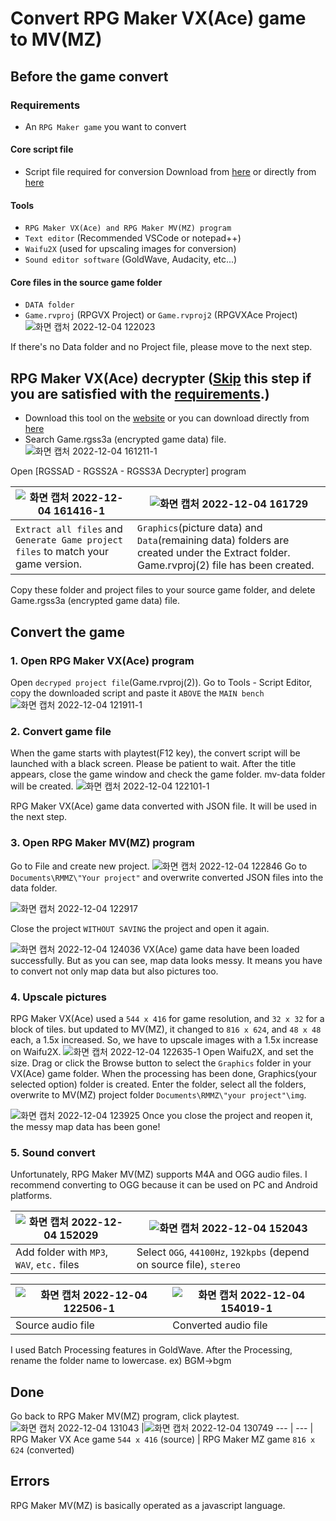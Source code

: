 # Convert RPG Maker VX(Ace) game to MV(MZ)

## Before the game convert
### Requirements
- An `RPG Maker game` you want to convert
#### Core script file
- Script file required for conversion
Download from [here](https://forums.rpgmakerweb.com/index.php?threads/vx-ace-to-mv-converter.45296) or directly from [here](https://pastebin.com/dl/MBxUzQwP)
#### Tools
- `RPG Maker VX(Ace) and RPG Maker MV(MZ) program`
- `Text editor` (Recommended VSCode or notepad++)
- `Waifu2X` (used for upscaling images for conversion)
- `Sound editor software` (GoldWave, Audacity, etc...)
#### Core files in the source game folder
- `DATA folder`
- `Game.rvproj` (RPGVX Project) or `Game.rvproj2` (RPGVXAce Project)
![화면 캡처 2022-12-04 122023](https://user-images.githubusercontent.com/65770938/205474301-9c0bc625-6027-450a-9c44-fd8157bd2708.png)

If there's no Data folder and no Project file, please move to the next step.

## RPG Maker VX(Ace) decrypter ([Skip](https://github.com/Udtshi/RPG-Maker-converter/blob/main/README.md#Convert-the-game) this step if you are satisfied with the [requirements](https://github.com/Udtshi/RPG-Maker-converter#requirements).)
- Download this tool on the [website](http://rpgcrisis.net/forums/files/file/65-rgssad-rgss2a-rgss3a-decrypter/) or you can download directly from [here](https://github.com/Udtshi/RPG-Maker-converter/releases)
- Search Game.rgss3a (encrypted game data) file.
![화면 캡처 2022-12-04 161211-1](https://user-images.githubusercontent.com/65770938/205479010-b450547e-9d66-4083-85c4-62bab643f1b5.png)

Open [RGSSAD - RGSS2A - RGSS3A Decrypter] program

![화면 캡처 2022-12-04 161416-1](https://user-images.githubusercontent.com/65770938/205479113-514c876d-dbf4-4ebf-8c5b-b835eccba899.png) |![화면 캡처 2022-12-04 161729](https://user-images.githubusercontent.com/65770938/205479114-587b2428-b213-4b71-b6a4-11903e979caf.png)
---| ---|
`Extract all files` and `Generate Game project files` to match your game version. | `Graphics`(picture data) and `Data`(remaining data) folders are created under the Extract folder. Game.rvproj(2) file has been created.

Copy these folder and project files to your source game folder, and delete Game.rgss3a (encrypted game data) file.

## Convert the game
### 1. Open RPG Maker VX(Ace) program
  Open `decryped project file`(Game.rvproj(2)). Go to Tools - Script Editor, copy the downloaded script and paste it `ABOVE` the `MAIN bench`
![화면 캡처 2022-12-04 121911-1](https://user-images.githubusercontent.com/65770938/205475688-4c51743a-8528-41c1-a4a3-c846f7b3aa6b.png)


### 2. Convert game file
  When the game starts with playtest(F12 key), the convert script will be launched with a black screen. Please be patient to wait.
  After the title appears, close the game window and check the game folder. mv-data folder will be created.
![화면 캡처 2022-12-04 122101-1](https://user-images.githubusercontent.com/65770938/205475945-0da81c94-5842-4cd4-a929-87223633efb9.png)

RPG Maker VX(Ace) game data converted with JSON file. It will be used in the next step.


### 3. Open RPG Maker MV(MZ) program
  Go to File and create new project.
![화면 캡처 2022-12-04 122846](https://user-images.githubusercontent.com/65770938/205476114-e0b31a5b-e419-4be5-9aa1-7f5e8c3bc4bf.png)
  Go to `Documents\RMMZ\"Your project"` and overwrite converted JSON files into the data folder.

![화면 캡처 2022-12-04 122917](https://user-images.githubusercontent.com/65770938/205476123-69f7fdf2-b801-485b-80eb-995a1015db05.png)

Close the project `WITHOUT SAVING` the project and open it again.

![화면 캡처 2022-12-04 124036](https://user-images.githubusercontent.com/65770938/205476265-e0896d59-5985-42c2-a6e1-b9c412cfcec5.png)
  VX(Ace) game data have been loaded successfully.
  But as you can see, map data looks messy. It means you have to convert not only map data but also pictures too.


### 4. Upscale pictures 
  RPG Maker VX(Ace) used a `544 x 416` for game resolution, and `32 x 32` for a block of tiles. but updated to MV(MZ), it changed to `816 x 624`, and `48 x 48` each, a 1.5x increased.
  So, we have to upscale images with a 1.5x increase on Waifu2X.
![화면 캡처 2022-12-04 122635-1](https://user-images.githubusercontent.com/65770938/205476946-5657b133-e486-4297-a732-3403a0b68bb6.png)
  Open Waifu2X, and set the size. Drag or click the Browse button to select the `Graphics` folder in your VX(Ace) game folder.
  When the processing has been done, Graphics(your selected option) folder is created. Enter the folder, select all the folders, overwrite to MV(MZ) project folder `Documents\RMMZ\"your project"\img`.
  
![화면 캡처 2022-12-04 123925](https://user-images.githubusercontent.com/65770938/205477127-e2eee6bb-38de-44ec-a8ae-ef3109724a6b.png)
Once you close the project and reopen it, the messy map data has been gone!


### 5. Sound convert
  Unfortunately, RPG Maker MV(MZ) supports M4A and OGG audio files. I recommend converting to OGG because it can be used on PC and Android platforms.

![화면 캡처 2022-12-04 152029](https://user-images.githubusercontent.com/65770938/205477443-52d3d534-4b66-4eb5-a3e9-81049fc8ce0b.png) |![화면 캡처 2022-12-04 152043](https://user-images.githubusercontent.com/65770938/205477441-2eb51689-7710-4916-8091-b37517c2d97a.png)
-- | -- |
Add folder with `MP3`, `WAV`, `etc.` files | Select `OGG`, `44100Hz`, `192kpbs` (depend on source file), `stereo`

![화면 캡처 2022-12-04 122506-1](https://user-images.githubusercontent.com/65770938/205477329-9a73c069-25d0-437a-986e-44c0d0421ec8.png) |![화면 캡처 2022-12-04 154019-1](https://user-images.githubusercontent.com/65770938/205478139-365acaf8-0a8b-4744-8629-f72fac1b3eff.png)
-- | -- |
Source audio file | Converted audio file

I used Batch Processing features in GoldWave. After the Processing, rename the folder name to lowercase. ex) BGM->bgm

## Done
Go back to RPG Maker MV(MZ) program, click playtest.
![화면 캡처 2022-12-04 131043](https://user-images.githubusercontent.com/65770938/205479689-aeccfd44-0f77-475e-85fd-86a2617409fe.png) |![화면 캡처 2022-12-04 130749](https://user-images.githubusercontent.com/65770938/205479692-b3f6df90-dc60-4e49-a6bd-7fc15423eccb.png)
--- | --- |
RPG Maker VX Ace game `544 x 416` (source) | RPG Maker MZ game `816 x 624` (converted)

## Errors
RPG Maker MV(MZ) is basically operated as a javascript language.
